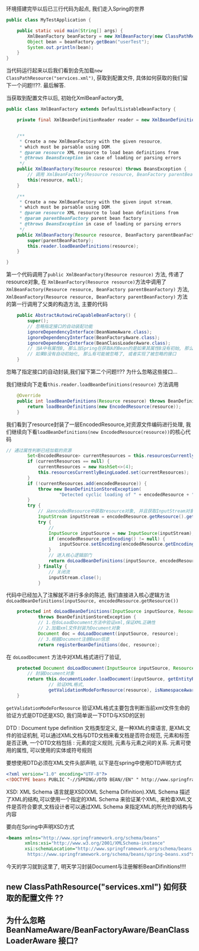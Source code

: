 

环境搭建完毕以后已三行代码为起点, 我们走入Spring的世界

```java
public class MyTestApplication {

	public static void main(String[] args) {
		XmlBeanFactory beanFactory = new XmlBeanFactory(new ClassPathResource("services.xml"));
		Object bean = beanFactory.getBean("userTest");
		System.out.println(bean);
	}
}
```



当代码运行起来以后我们看到会先加载`new ClassPathResource("services.xml")`, 获取到配置文件, 具体如何获取的我们留下一个问题!!??. 最后解答.

当获取到配置文件以后, 初始化XmlBeanFactory类, 

```java
public class XmlBeanFactory extends DefaultListableBeanFactory {

	private final XmlBeanDefinitionReader reader = new XmlBeanDefinitionReader(this);


	/**
	 * Create a new XmlBeanFactory with the given resource,
	 * which must be parsable using DOM.
	 * @param resource XML resource to load bean definitions from
	 * @throws BeansException in case of loading or parsing errors
	 */
	public XmlBeanFactory(Resource resource) throws BeansException {
		// 调用 XmlBeanFactory(Resource resource, BeanFactory parentBeanFactory) 构造方法
		this(resource, null);
	}

	/**
	 * Create a new XmlBeanFactory with the given input stream,
	 * which must be parsable using DOM.
	 * @param resource XML resource to load bean definitions from
	 * @param parentBeanFactory parent bean factory
	 * @throws BeansException in case of loading or parsing errors
	 */
	public XmlBeanFactory(Resource resource, BeanFactory parentBeanFactory) throws BeansException {
		super(parentBeanFactory);
		this.reader.loadBeanDefinitions(resource);
	}

}
```



第一个代码调用了`public XmlBeanFactory(Resource resource)` 方法, 传递了resource对象, 在 `XmlBeanFactory(Resource resource)`方法中调用了`XmlBeanFactory(Resource resource, BeanFactory parentBeanFactory)` 方法, `XmlBeanFactory(Resource resource, BeanFactory parentBeanFactory)` 方法的第一行调用了父类的构造方法, 主要的代码

```java
	public AbstractAutowireCapableBeanFactory() {
		super();
		// 忽略指定接口的自动装配功能
		ignoreDependencyInterface(BeanNameAware.class);
		ignoreDependencyInterface(BeanFactoryAware.class);
		ignoreDependencyInterface(BeanClassLoaderAware.class);
		// 当A中有属性B, 那么当Spring在获取A的Bean的是如果其属性B没有初始, 那么Spring将自动初始化B,
		// 如果B没有自动初始化, 那么有可能被忽略了, 或者实现了被忽略的接口
	}
```

忽略了指定接口的自动封装,我们留下第二个问题!!?? 为什么忽略这些接口...



我们继续向下走看`this.reader.loadBeanDefinitions(resource)` 方法调用

```java
	@Override
	public int loadBeanDefinitions(Resource resource) throws BeanDefinitionStoreException {
		return loadBeanDefinitions(new EncodedResource(resource));
	}
```

我们看到了resource封装了一层EncodedResource,对资源文件编码进行处理, 我们继续向下看`loadBeanDefinitions(new EncodedResource(resource))`的核心代码

```java
// 通过属性判断已经加载的资源
		Set<EncodedResource> currentResources = this.resourcesCurrentlyBeingLoaded.get();
		if (currentResources == null) {
			currentResources = new HashSet<>(4);
			this.resourcesCurrentlyBeingLoaded.set(currentResources);
		}
		if (!currentResources.add(encodedResource)) {
			throw new BeanDefinitionStoreException(
					"Detected cyclic loading of " + encodedResource + " - check your import definitions!");
		}
		try {
			// 从encodedResource中获取resource对象, 并且获取InputStream对象
			InputStream inputStream = encodedResource.getResource().getInputStream();
			try {
				//
				InputSource inputSource = new InputSource(inputStream);
				if (encodedResource.getEncoding() != null) {
					inputSource.setEncoding(encodedResource.getEncoding());
				}
				// 进入核心逻辑部门
				return doLoadBeanDefinitions(inputSource, encodedResource.getResource());
			} finally {
				// 关闭流
				inputStream.close();
			}
```



代码中已经加入了注解就不进行多余的陈述, 我们直接进入核心逻辑方法`doLoadBeanDefinitions(inputSource, encodedResource.getResource())`

```java
	protected int doLoadBeanDefinitions(InputSource inputSource, Resource resource)
			throws BeanDefinitionStoreException {
			// 1.在doLoadDocument方法中验证xml,保证XML正确性
			// 2.加载xml文件封装为Document对象
			Document doc = doLoadDocument(inputSource, resource);
			// 3.根据Document注册Bean信息
			return registerBeanDefinitions(doc, resource);
```

在 `doLoadDocument` 方法中对XML格式进行了验证, 

```java
	protected Document doLoadDocument(InputSource inputSource, Resource resource) throws Exception {
		// 封装Document对象
		return this.documentLoader.loadDocument(inputSource, getEntityResolver(), this.errorHandler,
				// 验证XML格式,
				getValidationModeForResource(resource), isNamespaceAware());
	}
```



`getValidationModeForResource` 验证XML格式主要包含判断当前xml文件生命的验证方式是DTD还是XSD,  我们简单说一下DTD与XSD的区别



DTD : Document type definition 文档类型定义, 是一种XML约束语言, 是XML文件的验证机制, 可以通过XML文档与DTD文档来看文档是否符合规范, 元素和标签是否正确, 一个DTD文档包括 : 元素的定义规则, 元素与元素之间的关系. 元素可使用的属性, 可以使用的实体或符号规则

要想使用DTD必须在XML文件头部声明, 以下是在spring中使用DTD声明方式

```XML
<?xml version="1.0" encoding="UTF-8"?>  
<!DOCTYPE beans PUBLIC "-//SPRING//DTD BEAN//EN" " http://www.springframework.org/dtd/spring-beans.dtd ">  
```



XSD: XML Schema 语言就是XSD(XML Schema Difinition).XML Schema  描述了XML的结构,可以使用一个指定的XML Schema 来验证某个XML, 来检查XML文件是否符合要求,文档设计者可以通过XML Schema 来指定XML的所允许的结构与内容

要向在Spring中声明XSD方式

```xml
<beans xmlns="http://www.springframework.org/schema/beans"
	   xmlns:xsi="http://www.w3.org/2001/XMLSchema-instance"
	   xsi:schemaLocation="http://www.springframework.org/schema/beans
        https://www.springframework.org/schema/beans/spring-beans.xsd">
```





今天的学习就到这里了, 明天学习封装Document与注册解析BeanDifinitions!!!!



















## new ClassPathResource("services.xml") 如何获取的配置文件 ??



## 为什么忽略BeanNameAware/BeanFactoryAware/BeanClassLoaderAware 接口?



